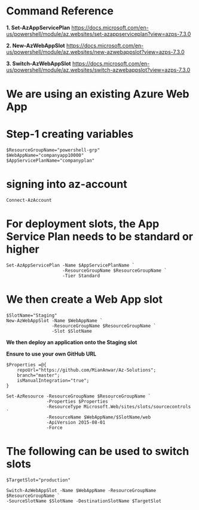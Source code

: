 
# Command Reference

**1. Set-AzAppServicePlan**
https://docs.microsoft.com/en-us/powershell/module/az.websites/set-azappserviceplan?view=azps-7.3.0

**2. New-AzWebAppSlot**
https://docs.microsoft.com/en-us/powershell/module/az.websites/new-azwebappslot?view=azps-7.3.0

**3. Switch-AzWebAppSlot**
https://docs.microsoft.com/en-us/powershell/module/az.websites/switch-azwebappslot?view=azps-7.3.0


# We are using an existing Azure Web App

# Step-1 creating variables
```
$ResourceGroupName="powershell-grp"
$WebAppName="companyapp10000"
$AppServicePlanName="companyplan"
```

# signing into az-account
```
Connect-AzAccount
```

# For deployment slots, the App Service Plan needs to be standard or higher
```
Set-AzAppServicePlan -Name $AppServicePlanName `
                     -ResourceGroupName $ResourceGroupName `
                     -Tier Standard
```

# We then create a Web App slot
```
$SlotName="Staging"
New-AzWebAppSlot -Name $WebAppName `
                 -ResourceGroupName $ResourceGroupName `
                 -Slot $SlotName
```

**We then deploy an application onto the Staging slot**

**Ensure to use your own GitHub URL**

```
$Properties =@{
    repoUrl="https://github.com/MianAnwar/Az-Solutions";
    branch="master";
    isManualIntegration="true";
}

Set-AzResource -ResourceGroupName $ResourceGroupName `
               -Properties $Properties `
               -ResourceType Microsoft.Web/sites/slots/sourcecontrols `
               -ResourceName $WebAppName/$SlotName/web
               -ApiVersion 2015-08-01
               -Force
```


# The following can be used to switch slots

```
$TargetSlot="production"

Switch-AzWebAppSlot -Name $WebAppName -ResourceGroupName $ResourceGroupName `
-SourceSlotName $SlotName -DestinationSlotName $TargetSlot
```
